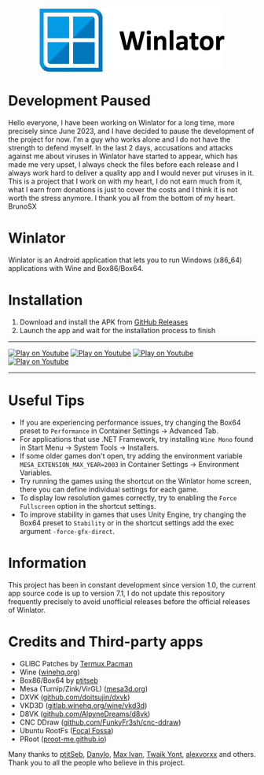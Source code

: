 <p align="center">
	<img src="logo.png" width="376" height="128" alt="Winlator Logo" />  
</p>

# Development Paused

<p align="left">
Hello everyone, I have been working on Winlator for a long time, more precisely since June 2023, and I have decided to pause the development of the project for now.
I'm a guy who works alone and I do not have the strength to defend myself. In the last 2 days, accusations and attacks against me about viruses in Winlator have started to appear, which has made me very upset, I always check the files before each release and I always work hard to deliver a quality app and I would never put viruses in it. This is a project that I work on with my heart, I do not earn much from it, what I earn from donations is just to cover the costs and I think it is not worth the stress anymore. I thank you all from the bottom of my heart. BrunoSX
</p>

# Winlator

Winlator is an Android application that lets you to run Windows (x86_64) applications with Wine and Box86/Box64.

# Installation

1. Download and install the APK from [GitHub Releases](https://github.com/brunodev85/winlator/releases)
2. Launch the app and wait for the installation process to finish

----

[![Play on Youtube](https://img.youtube.com/vi/ETYDgKz4jBQ/3.jpg)](https://www.youtube.com/watch?v=ETYDgKz4jBQ)
[![Play on Youtube](https://img.youtube.com/vi/9E4wnKf2OsI/2.jpg)](https://www.youtube.com/watch?v=9E4wnKf2OsI)
[![Play on Youtube](https://img.youtube.com/vi/czEn4uT3Ja8/2.jpg)](https://www.youtube.com/watch?v=czEn4uT3Ja8)
[![Play on Youtube](https://img.youtube.com/vi/eD36nxfT_Z0/2.jpg)](https://www.youtube.com/watch?v=eD36nxfT_Z0)

----

# Useful Tips

- If you are experiencing performance issues, try changing the Box64 preset to `Performance` in Container Settings -> Advanced Tab.
- For applications that use .NET Framework, try installing `Wine Mono` found in Start Menu -> System Tools -> Installers.
- If some older games don't open, try adding the environment variable `MESA_EXTENSION_MAX_YEAR=2003` in Container Settings -> Environment Variables.
- Try running the games using the shortcut on the Winlator home screen, there you can define individual settings for each game.
- To display low resolution games correctly, try to enabling the `Force Fullscreen` option in the shortcut settings.
- To improve stability in games that uses Unity Engine, try changing the Box64 preset to `Stability` or in the shortcut settings add the exec argument `-force-gfx-direct`.

# Information

This project has been in constant development since version 1.0, the current app source code is up to version 7.1, I do not update this repository frequently precisely to avoid unofficial releases before the official releases of Winlator.

# Credits and Third-party apps
- GLIBC Patches by [Termux Pacman](https://github.com/termux-pacman/glibc-packages)
- Wine ([winehq.org](https://www.winehq.org/))
- Box86/Box64 by [ptitseb](https://github.com/ptitSeb)
- Mesa (Turnip/Zink/VirGL) ([mesa3d.org](https://www.mesa3d.org))
- DXVK ([github.com/doitsujin/dxvk](https://github.com/doitsujin/dxvk))
- VKD3D ([gitlab.winehq.org/wine/vkd3d](https://gitlab.winehq.org/wine/vkd3d))
- D8VK ([github.com/AlpyneDreams/d8vk](https://github.com/AlpyneDreams/d8vk))
- CNC DDraw ([github.com/FunkyFr3sh/cnc-ddraw](https://github.com/FunkyFr3sh/cnc-ddraw))
- Ubuntu RootFs ([Focal Fossa](https://releases.ubuntu.com/focal))
- PRoot ([proot-me.github.io](https://proot-me.github.io))

Many thanks to [ptitSeb](https://github.com/ptitSeb), [Danylo](https://blogs.igalia.com/dpiliaiev/tags/mesa/), [Max Ivan](https://github.com/Maxython), [Twaik Yont](https://github.com/twaik), [alexvorxx](https://github.com/alexvorxx) and others.<br>
Thank you to all the people who believe in this project.
